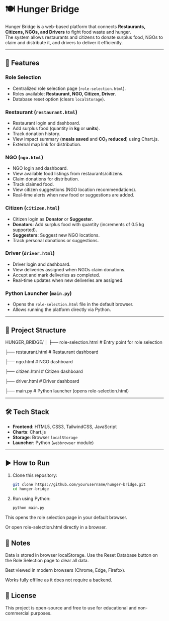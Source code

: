 # 🍽 Hunger Bridge

Hunger Bridge is a web-based platform that connects **Restaurants, Citizens, NGOs, and Drivers** to fight food waste and hunger.  
The system allows restaurants and citizens to donate surplus food, NGOs to claim and distribute it, and drivers to deliver it efficiently.

---

## 🚀 Features

### Role Selection
- Centralized role selection page (`role-selection.html`).
- Roles available: **Restaurant, NGO, Citizen, Driver**.
- Database reset option (clears `localStorage`).

### Restaurant (`restaurant.html`)
- Restaurant login and dashboard.
- Add surplus food (quantity in **kg** or **units**).
- Track donation history.
- View impact summary (**meals saved** and **CO₂ reduced**) using Chart.js.
- External map link for distribution.

### NGO (`ngo.html`)
- NGO login and dashboard.
- View available food listings from restaurants/citizens.
- Claim donations for distribution.
- Track claimed food.
- View citizen suggestions (NGO location recommendations).
- Real-time alerts when new food or suggestions are added.

### Citizen (`citizen.html`)
- Citizen login as **Donator** or **Suggester**.
- **Donators**: Add surplus food with quantity (increments of 0.5 kg supported).
- **Suggesters**: Suggest new NGO locations.
- Track personal donations or suggestions.

### Driver (`driver.html`)
- Driver login and dashboard.
- View deliveries assigned when NGOs claim donations.
- Accept and mark deliveries as completed.
- Real-time updates when new deliveries are assigned.

### Python Launcher (`main.py`)
- Opens the `role-selection.html` file in the default browser.
- Allows running the platform directly via Python.

---

## 📂 Project Structure

HUNGER_BRIDGE/
│
├── role-selection.html # Entry point for role selection

├── restaurant.html # Restaurant dashboard

├── ngo.html # NGO dashboard

├── citizen.html # Citizen dashboard

├── driver.html # Driver dashboard

├── main.py # Python launcher (opens role-selection.html)


---

## 🛠 Tech Stack

- **Frontend**: HTML5, CSS3, TailwindCSS, JavaScript
- **Charts**: Chart.js
- **Storage**: Browser `localStorage`
- **Launcher**: Python (`webbrowser` module)

---

## ▶️ How to Run

1. Clone this repository:
   ```bash
   git clone https://github.com/yourusername/hunger-bridge.git
   cd hunger-bridge
2. Run using Python:
   ```python
   python main.py
   ```
This opens the role selection page in your default browser.

Or open role-selection.html directly in a browser.

## 📌 Notes

Data is stored in browser localStorage.
Use the Reset Database button on the Role Selection page to clear all data.

Best viewed in modern browsers (Chrome, Edge, Firefox).

Works fully offline as it does not require a backend.

## 📜 License

This project is open-source and free to use for educational and non-commercial purposes.
